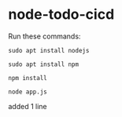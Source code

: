 # node-todo-cicd

Run these commands:


`sudo apt install nodejs`


`sudo apt install npm`


`npm install`

`node app.js`


added 1 line

